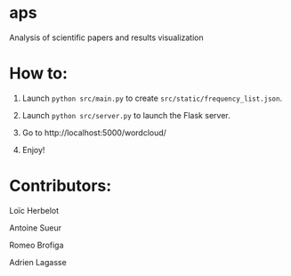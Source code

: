 # aps
Analysis of scientific papers and results visualization


# How to:
1) Launch ```python src/main.py``` to create ```src/static/frequency_list.json```.

2) Launch ```python src/server.py``` to launch the Flask server.

3) Go to http://localhost:5000/wordcloud/

4) Enjoy!

# Contributors:

Loïc Herbelot

Antoine Sueur

Romeo Brofiga

Adrien Lagasse


